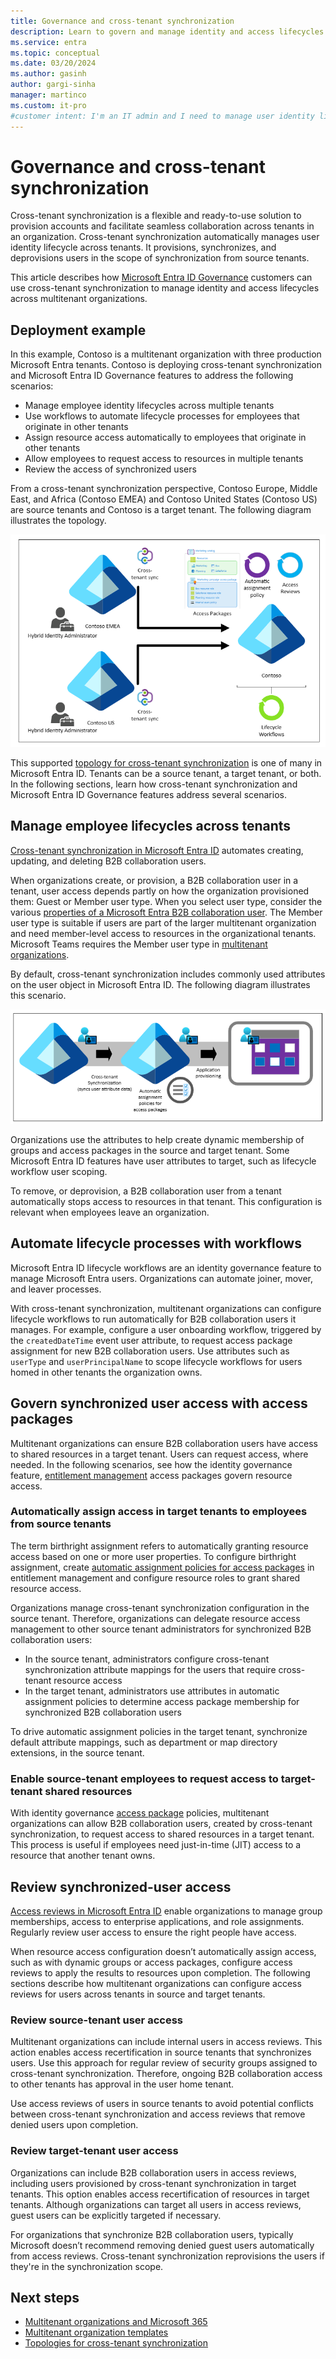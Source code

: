 ```yaml
---
title: Governance and cross-tenant synchronization
description: Learn to govern and manage identity and access lifecycles across multitenant organizations.
ms.service: entra
ms.topic: conceptual
ms.date: 03/20/2024
ms.author: gasinh
author: gargi-sinha
manager: martinco
ms.custom: it-pro
#customer intent: I'm an IT admin and I need to manage user identity lifecycles across multiple tenants. My goal is to provision, synchronize, and deprovision users with automation. 
---
```


# Governance and cross-tenant synchronization 

Cross-tenant synchronization is a flexible and ready-to-use solution to provision accounts and facilitate seamless collaboration across tenants in an organization. Cross-tenant synchronization automatically manages user identity lifecycle across tenants. It provisions, synchronizes, and deprovisions users in the scope of synchronization from source tenants. 

This article describes how [Microsoft Entra ID Governance](~/id-governance/identity-governance-overview.md) customers can use cross-tenant synchronization to manage identity and access lifecycles across multitenant organizations. 

## Deployment example

In this example, Contoso is a multitenant organization with three production Microsoft Entra tenants. Contoso is deploying cross-tenant synchronization and Microsoft Entra ID Governance features to address the following scenarios: 

* Manage employee identity lifecycles across multiple tenants
* Use workflows to automate lifecycle processes for employees that originate in other tenants
* Assign resource access automatically to employees that originate in other tenants
* Allow employees to request access to resources in multiple tenants 
* Review the access of synchronized users

From a cross-tenant synchronization perspective, Contoso Europe, Middle East, and Africa (Contoso EMEA) and Contoso United States (Contoso US) are source tenants and Contoso is a target tenant. The following diagram illustrates the topology.

   ![Diagram of a cross-tenant synchronization topology.](./media/cross-tenant-synchronization-governance/cross-tenant-topology.png)

This supported [topology for cross-tenant synchronization](~/identity/multi-tenant-organizations/cross-tenant-synchronization-topology.md) is one of many in Microsoft Entra ID. Tenants can be a source tenant, a target tenant, or both. In the following sections, learn how cross-tenant synchronization and Microsoft Entra ID Governance features address several scenarios. 

## Manage employee lifecycles across tenants

[Cross-tenant synchronization in Microsoft Entra ID](~/identity/multi-tenant-organizations/cross-tenant-synchronization-overview.md) automates creating, updating, and deleting B2B collaboration users. 

When organizations create, or provision, a B2B collaboration user in a tenant, user access depends partly on how the organization provisioned them: Guest or Member user type. When you select user type, consider the various [properties of a Microsoft Entra B2B collaboration user](~/external-id/user-properties.md). The Member user type is suitable if users are part of the larger multitenant organization and need member-level access to resources in the organizational tenants. Microsoft Teams requires the Member user type in [multitenant organizations](/microsoft-365/enterprise/plan-multi-tenant-org-overview?view=o365-worldwide&preserve-view=true). 

By default, cross-tenant synchronization includes commonly used attributes on the user object in Microsoft Entra ID. The following diagram illustrates this scenario. 

   ![Diagram of synchronization with commonly used attributes.](./media/cross-tenant-synchronization-governance/common-attributes.png)

Organizations use the attributes to help create dynamic membership of groups and access packages in the source and target tenant. Some Microsoft Entra ID features have user attributes to target, such as lifecycle workflow user scoping.  

To remove, or deprovision, a B2B collaboration user from a tenant automatically stops access to resources in that tenant. This configuration is relevant when employees leave an organization. 

## Automate lifecycle processes with workflows

Microsoft Entra ID lifecycle workflows are an identity governance feature to manage Microsoft Entra users. Organizations can automate joiner, mover, and leaver processes. 

With cross-tenant synchronization, multitenant organizations can configure lifecycle workflows to run automatically for B2B collaboration users it manages. For example, configure a user onboarding workflow, triggered by the `createdDateTime` event user attribute, to request access package assignment for new B2B collaboration users. Use attributes such as `userType` and `userPrincipalName` to scope lifecycle workflows for users homed in other tenants the organization owns. 

## Govern synchronized user access with access packages 

Multitenant organizations can ensure B2B collaboration users have access to shared resources in a target tenant. Users can request access, where needed. In the following scenarios, see how the identity governance feature, [entitlement management](~/id-governance/entitlement-management-overview.md) access packages govern resource access. 

### Automatically assign access in target tenants to employees from source tenants

The term birthright assignment refers to automatically granting resource access based on one or more user properties. To configure birthright assignment, create [automatic assignment policies for access packages](~/id-governance/entitlement-management-access-package-auto-assignment-policy.md) in entitlement management and configure resource roles to grant shared resource access. 

Organizations manage cross-tenant synchronization configuration in the source tenant. Therefore, organizations can delegate resource access management to other source tenant administrators for synchronized B2B collaboration users:

 * In the source tenant, administrators configure cross-tenant synchronization attribute mappings for the users that require cross-tenant resource access 
 * In the target tenant, administrators use attributes in automatic assignment policies to determine access package membership for synchronized B2B collaboration users 

To drive automatic assignment policies in the target tenant, synchronize default attribute mappings, such as department or map directory extensions, in the source tenant. 

### Enable source-tenant employees to request access to target-tenant shared resources

With identity governance [access package](~/id-governance/entitlement-management-access-package-create.md) policies, multitenant organizations can allow B2B collaboration users, created by cross-tenant synchronization, to request access to shared resources in a target tenant. This process is useful if employees need just-in-time (JIT) access to a resource that another tenant owns. 

## Review synchronized-user access

[Access reviews in Microsoft Entra ID](~/id-governance/access-reviews-overview.md) enable organizations to manage group memberships, access to enterprise applications, and role assignments. Regularly review user access to ensure the right people have access. 

When resource access configuration doesn’t automatically assign access, such as with dynamic groups or access packages, configure access reviews to apply the results to resources upon completion. The following sections describe how multitenant organizations can configure access reviews for users across tenants in source and target tenants. 

### Review source-tenant user access

Multitenant organizations can include internal users in access reviews. This action enables access recertification in source tenants that synchronizes users. Use this approach for regular review of security groups assigned to cross-tenant synchronization. Therefore, ongoing B2B collaboration access to other tenants has approval in the user home tenant. 

Use access reviews of users in source tenants to avoid potential conflicts between cross-tenant synchronization and access reviews that remove denied users upon completion. 

### Review target-tenant user access

Organizations can include B2B collaboration users in access reviews, including users provisioned by cross-tenant synchronization in target tenants. This option enables access recertification of resources in target tenants. Although organizations can target all users in access reviews, guest users can be explicitly targeted if necessary. 

For organizations that synchronize B2B collaboration users, typically Microsoft doesn’t recommend removing denied guest users automatically from access reviews. Cross-tenant synchronization reprovisions the users if they're in the synchronization scope. 

## Next steps

* [Multitenant organizations and Microsoft 365](multi-tenant-organization-microsoft-365.md)
* [Multitenant organization templates](multi-tenant-organization-templates.md)
* [Topologies for cross-tenant synchronization](cross-tenant-synchronization-topology.md)

